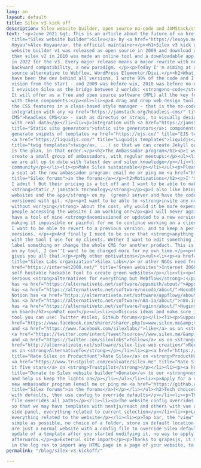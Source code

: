 ```yaml
---
lang: en
layout: default
title: Silex v3 kick off
description: Silex website builder, open source no-code and JAMStack/static/serverless
text: '<p>June 2021 &gt; This is an article about the future of <a href="https://www.silex.me/"
  title="Silex website builder">Silex</a> by <a href="https://lexoyo.me/" title="Alex
  Hoyau">Alex Hoyau</a>, the official maintainer</p><h1>Silex v3 kick off</h1><p>Silex
  website builder v1 was released as open source in 2009 and download a million times,
  then silex v2 in 2010 was made an online tool and a downloadable app. It is time
  in 2022 for the v3. Every major release means a major rewrite with new tech, no
  backward compatibility, a new paradigm. </p><p>Today I''m aiming at a free and open
  source alternative to Webflow, WordPress Elementor/Divi.</p><h2>What is in the v3</h2><p>I
  have been the dev behind all versions, I wrote 99% of the code and I have hold the
  vision from the start - and 2009 was before wix, 2010 was before no-code.</p><p>Today
  I envision Silex as the bridge between 2 worlds: <strong>no-code</strong> and <strong>JAMStack/static/serverless</strong>.
  It will offer as a free and open source software (MPL) all the key features of Webflow
  with these components:</p><ol><li><p>A drag and drop web design tool, showing all
  the CSS features in a class-based style manager - that is the no-code part</p></li><li><p>An
  integration with any <a href="https://jamstack.org/headless-cms/" title="Headless
  CMS">headless CMS</a> - such as directus or strapi, to visually design your website
  with real data</p></li><li><p>Integration with <a href="https://jamstack.org/generators/"
  title="Static site generators">static site generators</a>: components which transparently
  generate snipets of templates <a href="https://ejs.co/" title="EJS template">(ejs</a>,
  <a href="https://liquidjs.com/" title="Liquidjs templates">liquidjs</a>, <a href="https://twig.symfony.com/"
  title="twig templates">twig</a>, ...) so that we can create Jekyll or eleventy layouts</p></li></ol><p>That
  is the plan, in that order.</p><h2>The Ambassador program</h2><p>I would love to
  create a small group of ambassadors, with regular meetups:</p><ul><li><p>Make sure
  we are all up to date with latest dev and silex knowledge</p></li><li><p>Grow the
  community</p></li><li><p>Make Silex sustainable</p></li></ul><p>Please apply for
  a seat at the new ambassador program: email me or ping me <a href="https://github.com/silexlabs/Silex/discussions"
  title="Silex forums">in the forums</a></p><h2>Motivations</h2><p>I''m a fan of webflow
  I admit ! But their pricing is a bit off and I want to be able to make sites with
  <strong>static / jamstack technology</strong></p><p>I also like being able to <strong>host
  websites and the app</strong> on my  (green) server and have the code of my sites
  versioned with git. </p><p>I want to be able to <strong>invite any number of users
  without worrying</strong> about the cost, why would it be more expensive to have
  people accessing the website I am working on?</p><p>I will never again accept to
  have a tool of mine <strong>decomissioned or updated to a new version</strong>,
  making it impossible or painful for me to continue working on a client website.
  I want to be able to revert to a previous version, and to keep a per-website apps
  versions. </p><p>And finally I need to be sure that <strong>anything is possible</strong>
  with the tool I use for my clients. Wether I want to edit something in the UI, white
  label something or change the whole CMS for another product. This is me working
  on my tool, I don''t want to be charged more for my own time.</p><p>Open source
  gives you all that.</p><p>My other motivations</p><ul><li><p><a href="https://www.silexlabs.org/"
  title="Silex Labs organization">Silex Labs</a> or other NGOs need free tools</p></li><li><p><a
  href="https://internet2000.net/" title="Green websites">Internet 2000</a> need a
  self hostable hackable tool to create green websites</p></li><li><p>No code has
  serious <strong>alternatives for everything but Webflow</strong>:</p><ul><li><p>Bubble
  has <a href="https://alternativeto.net/software/appsmith/about/">Appsmith</a></p></li><li><p>Airtable
  has <a href="https://alternativeto.net/software/nocodb/about/">NocoDB</a></p></li><li><p>
  Notion has <a href="https://alternativeto.net/software/appflowy/about/">AppFlowy</a></p></li><li><p>Make
  has <a href="https://alternativeto.net/software/n8n-io/about/">n8n.io</a></p></li><li><p>Zapier
  has <a href="https://alternativeto.net/software/huginn/about/">Huginn</a></p></li><li><p>...</p></li></ul></li></ul><h2>Get
  on board</h2><p>What now?</p><ul><li><p>Discuss ideas and make sure it will be a
  tool you can use: Twitter #silex, GitHub forums</p></li><li><p>Support by sharing:</p><ul><li><p><a
  href="https://www.facebook.com/sharer/sharer.php?u=www.silex.me&amp;t=Silex,%20html%20website%20builder">Share</a>
  and <a href="https://www.facebook.com/silexlabs/">like</a> us on <strong>Facebook</strong>,
  <a href="https://twitter.com/intent/tweet?source=//www.silex.me/&amp;text=Silex,%20html%20website%20builder:%20http://www.silex.me/&amp;via=silexlabs">share</a>
  and <a href="https://twitter.com/silexlabs">follow</a> us on <strong>Twitter</strong></p></li><li><p><a
  href="http://alternativeto.net/software/silex-live-web-creation/">Recommend</a>
  us on <strong>AlternativeTo</strong></p></li><li><p><a href="https://www.producthunt.com/products/silex#silex"
  title="Rate Silex on ProductHunt">Rate Silex</a> on <strong>ProductHunt</strong>,
  <a href="https://www.trustpilot.com/evaluate/silex.me" title="Rate Silex on Trustpilot">give
  it five stars</a> on <strong>Trustpilot</strong></p></li><li><p><a href="https://opencollective.com/silex"
  title="Donate to Silex website builder">Donate</a> to our <strong>non profit organization</strong>
  and help us keep the lights on</p></li></ul></li><li><p>Apply for a seat at the
  new ambassador program (email me or ping me <a href="https://github.com/silexlabs/Silex/discussions"
  title="Silex forums">in the forums</a>)</p></li></ul><h2>Tech choices</h2><p>Philosophy</p><ul><li><p>Works
  with defaults, then use config to override defaults</p></li><li><p>The website config
  file overrides all paths</p></li><li><p>The website config overrides the blocks,
  so that we may have templates with nextjs/react and others with vue or tailwind</p></li></ul><p>UI</p><ul><li><p>Right
  side panel, everything related to current selection</p></li><li><p>Left side panel,
  everything related to the website</p></li><li><p>Top bar, the "view" menu</p></li></ul><p>Dashboard</p><ul><li><p>As
  simple as possible, no choice of a folder, store in default location + config</p></li></ul><p>Templates</p><p>They
  are just a normal website with a config file to override Silex defaults. No possible
  update of a template after you started modifying it, no way to apply another template
  afterwards.</p><p>External site import</p><p>Thanks to grapesjs, it may be possible
  in the log run to import any HTML page in a page of your website, to be developed.</p>'
permalink: "/blog/silex-v3-kickoff/"

---
```

